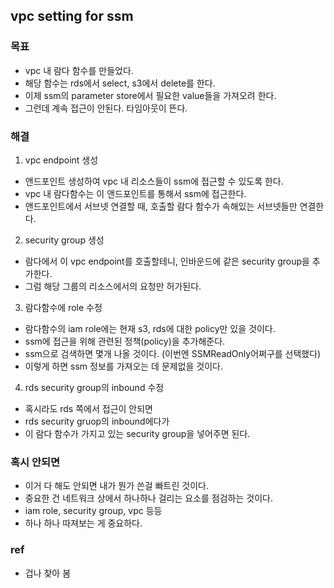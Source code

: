 ## vpc setting for ssm

### 목표
- vpc 내 람다 함수를 만들었다.
- 해당 함수는 rds에서 select, s3에서 delete를 한다.
- 이제 ssm의 parameter store에서 필요한 value들을 가져오려 한다.
- 그런데 계속 접근이 안된다. 타임아웃이 뜬다.

### 해결
1. vpc endpoint 생성
- 앤드포인트 생성하여 vpc 내 리소스들이 ssm에 접근할 수 있도록 한다.
- vpc 내 람다함수는 이 앤드포인트를 통해서 ssm에 접근한다.
- 앤드포인트에서 서브넷 연결할 때, 호출할 람다 함수가 속해있는 서브넷들만 연결한다.
2. security group 생성
- 람다에서 이 vpc endpoint를 호출할테니, 인바운드에 같은 security group을 추가한다. 
- 그럼 해당 그룹의 리소스에서의 요청만 허가된다.
3. 람다함수에 role 수정
- 람다함수의 iam role에는 현재 s3, rds에 대한 policy만 있을 것이다.
- ssm에 접근을 위해 관련된 정책(policy)을 추가해준다. 
- ssm으로 검색하면 몇개 나올 것이다. (이번엔 SSMReadOnly어쩌구를 선택했다)
- 이렇게 하면 ssm 정보를 가져오는 데 문제없을 것이다.
4. rds security group의 inbound 수정
- 혹시라도 rds 쪽에서 접근이 안되면 
- rds security gruop의 inbound에다가
- 이 람다 함수가 가지고 있는 security group을 넣어주면 된다.

### 혹시 안되면
- 이거 다 해도 안되면 내가 뭔가 쓴걸 빠트린 것이다.
- 중요한 건 네트워크 상에서 하나하나 걸리는 요소를 점검하는 것이다.
- iam role, security group, vpc 등등
- 하나 하나 따져보는 게 중요하다.

### ref
- 겁나 찾아 봄